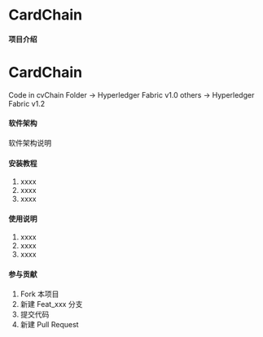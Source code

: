 # CardChain

#### 项目介绍
# CardChain
 Code in cvChain Folder -> Hyperledger Fabric v1.0
 others -> Hyperledger Fabric v1.2

#### 软件架构
软件架构说明


#### 安装教程

1. xxxx
2. xxxx
3. xxxx

#### 使用说明

1. xxxx
2. xxxx
3. xxxx

#### 参与贡献

1. Fork 本项目
2. 新建 Feat_xxx 分支
3. 提交代码
4. 新建 Pull Request

